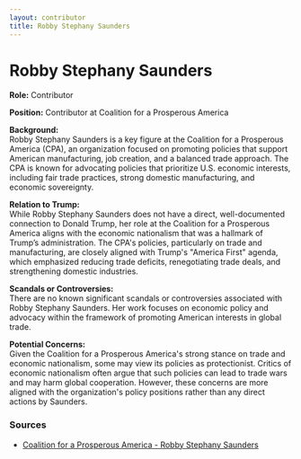 ```yaml
---
layout: contributor
title: Robby Stephany Saunders
---
```


# Robby Stephany Saunders

**Role:** Contributor

**Position:** Contributor at Coalition for a Prosperous America

**Background:**  
Robby Stephany Saunders is a key figure at the Coalition for a Prosperous America (CPA), an organization focused on promoting policies that support American manufacturing, job creation, and a balanced trade approach. The CPA is known for advocating policies that prioritize U.S. economic interests, including fair trade practices, strong domestic manufacturing, and economic sovereignty.

**Relation to Trump:**  
While Robby Stephany Saunders does not have a direct, well-documented connection to Donald Trump, her role at the Coalition for a Prosperous America aligns with the economic nationalism that was a hallmark of Trump’s administration. The CPA's policies, particularly on trade and manufacturing, are closely aligned with Trump's "America First" agenda, which emphasized reducing trade deficits, renegotiating trade deals, and strengthening domestic industries.

**Scandals or Controversies:**  
There are no known significant scandals or controversies associated with Robby Stephany Saunders. Her work focuses on economic policy and advocacy within the framework of promoting American interests in global trade.

**Potential Concerns:**  
Given the Coalition for a Prosperous America's strong stance on trade and economic nationalism, some may view its policies as protectionist. Critics of economic nationalism often argue that such policies can lead to trade wars and may harm global cooperation. However, these concerns are more aligned with the organization's policy positions rather than any direct actions by Saunders.

### Sources
- [Coalition for a Prosperous America - Robby Stephany Saunders](https://prosperousamerica.org/staff/robby-smith/)
